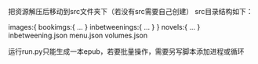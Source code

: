把资源解压后移动到src文件夹下（若没有src需要自己创建）
src目录结构如下：

images:{
    bookimgs:{
    ...
    }
    inbetweenings:{
        ...
    }
    }
novels:{
    ...
}
inbetweening.json
menu.json
volumes.json


运行run.py只能生成一本epub，若要批量操作，需要另写脚本添加进程或循环